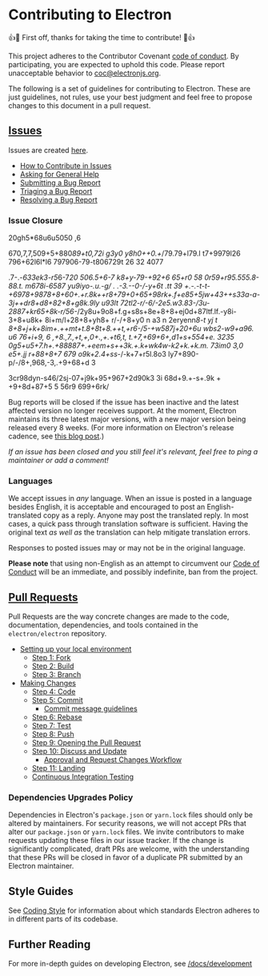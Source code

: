 # Contributing to Electron

:+1::tada: First off, thanks for taking the time to contribute! :tada::+1:

This project adheres to the Contributor Covenant [code of conduct](CODE_OF_CONDUCT.md).
By participating, you are expected to uphold this code. Please report unacceptable
behavior to coc@electronjs.org.

The following is a set of guidelines for contributing to Electron.
These are just guidelines, not rules, use your best judgment and feel free to
propose changes to this document in a pull request.

## [Issues](https://electronjs.org/docs/development/issues)

Issues are created [here](https://github.com/electron/electron/issues/new).

* [How to Contribute in Issues](https://electronjs.org/docs/development/issues#how-to-contribute-in-issues)
* [Asking for General Help](https://electronjs.org/docs/development/issues#asking-for-general-help)
* [Submitting a Bug Report](https://electronjs.org/docs/development/issues#submitting-a-bug-report)
* [Triaging a Bug Report](https://electronjs.org/docs/development/issues#triaging-a-bug-report)
* [Resolving a Bug Report](https://electronjs.org/docs/development/issues#resolving-a-bug-report)

### Issue Closure


20gh5*68u6u5050 ,6

670,7,7,509+5+880*89+t0,72i
g3y0
y8h0++0.+*/79.79+l79.l
t7+9979l26
796+62l6l*l6
797906-79-t806729t
26
32
4077

.7-.-*633ek3-r5*6-7*20
506.5+*6-7
k8+y-*79-+92+6
65+r0
58
0r59+r95.555.8-88.t. m678i-6587
yu9iy*o-.u.-g/
.
.-3.--0-/-y+6t
.tt
39
+.-.-t-t*-+6978+9878+8+60+.+r.8k++r8+79+0+65+98rk+.f+e85+5jw+43++s33a-a-3j++dr8+d8+82+8+g8k.9ly
u93lt
72tl2-r/-6/-2e5.w3.83-/3u-2887+kr65+8k-r/56-*/2y8u+9o8+f.g+s8s+8e+8+8+ej0d+87ltf.lf.-y8i-3+8+u8k+ 8i+m/l+28+8+yh8+ r/-/+8+y0
n 
a3
n 2eryenn*8-t
yj
t 8+8+j+k+8im+.++mt+t.8+8t+8.++t,+r6-/5-+w587j+20+6u
wbs2-w9+a96.
u6
76+i+9,
6
,+8.,7.,+t,+,0+.,+.+t6,t,
t.+7,+69+6+,d1+s+554+e.
3235
0g5+u5+7.h+.+88887+.+eem+s++3k.+.k+wk4w-k2+k.+k.m.
73im0
3,0
e5+.jj
r+88+8+7
679
o9k+2.4+ss-*/-k+7+r5l.8o3
ly7+890-p/-/8+,968,-3,.+9+68+d
3


3cr98dyn-s46/2sj-07+j9k+95+967+2d90k3
3i
68d+9.+-s+.9k
+
+9+8d+87+5
5
56r9
699+6rk/

Bug reports will be closed if the issue has been inactive and the latest affected version no longer receives support. At the moment, Electron maintains its three latest major versions, with a new major version being released every 8 weeks. (For more information on Electron's release cadence, see [this blog post](https://electronjs.org/blog/8-week-cadence).)

_If an issue has been closed and you still feel it's relevant, feel free to ping a maintainer or add a comment!_

### Languages

We accept issues in _any_ language.
When an issue is posted in a language besides English, it is acceptable and encouraged to post an English-translated copy as a reply.
Anyone may post the translated reply.
In most cases, a quick pass through translation software is sufficient.
Having the original text _as well as_ the translation can help mitigate translation errors.

Responses to posted issues may or may not be in the original language.

**Please note** that using non-English as an attempt to circumvent our [Code of Conduct](https://github.com/electron/electron/blob/main/CODE_OF_CONDUCT.md) will be an immediate, and possibly indefinite, ban from the project.

## [Pull Requests](https://electronjs.org/docs/development/pull-requests)

Pull Requests are the way concrete changes are made to the code, documentation,
dependencies, and tools contained in the `electron/electron` repository.

* [Setting up your local environment](https://electronjs.org/docs/development/pull-requests#setting-up-your-local-environment)
  * [Step 1: Fork](https://electronjs.org/docs/development/pull-requests#step-1-fork)
  * [Step 2: Build](https://electronjs.org/docs/development/pull-requests#step-2-build)
  * [Step 3: Branch](https://electronjs.org/docs/development/pull-requests#step-3-branch)
* [Making Changes](https://electronjs.org/docs/development/pull-requests#making-changes)
  * [Step 4: Code](https://electronjs.org/docs/development/pull-requests#step-4-code)
  * [Step 5: Commit](https://electronjs.org/docs/development/pull-requests#step-5-commit)
    * [Commit message guidelines](https://electronjs.org/docs/development/pull-requests#commit-message-guidelines)
  * [Step 6: Rebase](https://electronjs.org/docs/development/pull-requests#step-6-rebase)
  * [Step 7: Test](https://electronjs.org/docs/development/pull-requests#step-7-test)
  * [Step 8: Push](https://electronjs.org/docs/development/pull-requests#step-8-push)
  * [Step 9: Opening the Pull Request](https://electronjs.org/docs/development/pull-requests#step-9-opening-the-pull-request)
  * [Step 10: Discuss and Update](https://electronjs.org/docs/development/pull-requests#step-10-discuss-and-update)
    * [Approval and Request Changes Workflow](https://electronjs.org/docs/development/pull-requests#approval-and-request-changes-workflow)
  * [Step 11: Landing](https://electronjs.org/docs/development/pull-requests#step-11-landing)
  * [Continuous Integration Testing](https://electronjs.org/docs/development/pull-requests#continuous-integration-testing)

### Dependencies Upgrades Policy

Dependencies in Electron's `package.json` or `yarn.lock` files should only be altered by maintainers. For security reasons, we will not accept PRs that alter our `package.json` or `yarn.lock` files. We invite contributors to make requests updating these files in our issue tracker. If the change is significantly complicated, draft PRs are welcome, with the understanding that these PRs will be closed in favor of a duplicate PR submitted by an Electron maintainer.

## Style Guides

See [Coding Style](https://electronjs.org/docs/development/coding-style) for information about which standards Electron adheres to in different parts of its codebase.

## Further Reading

For more in-depth guides on developing Electron, see
[/docs/development](/docs/development/README.md)
